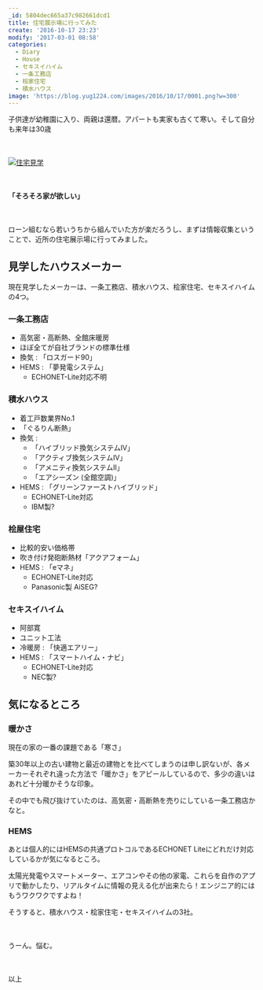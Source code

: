 ```yaml
---
_id: 5804dec665a37c982661dcd1
title: 住宅展示場に行ってみた
create: '2016-10-17 23:23'
modify: '2017-03-01 08:58'
categories:
  - Diary
  - House
  - セキスイハイム
  - 一条工務店
  - 桧家住宅
  - 積水ハウス
image: 'https://blog.yug1224.com/images/2016/10/17/0001.png?w=300'
---
```


子供達が幼稚園に入り、両親は還暦。アパートも実家も古くて寒い。そして自分も来年は30歳

　

[![住宅見学][​0001tmb]][0001]

[0001]: /images/2016/10/17/0001.png
[​0001tmb]: /images/2016/10/17/0001.png?w=500
　

**「そろそろ家が欲しい」**

​　

ローン組むなら若いうちから組んでいた方が楽だろうし、まずは情報収集ということで、近所の住宅展示場に行ってみました。

<!-- more -->

## 見学したハウスメーカー

現在見学したメーカーは、一条工務店、積水ハウス、桧家住宅、セキスイハイムの4つ。
​
### 一条工務店

- 高気密・高断熱、全館床暖房
- ほぼ全てが自社ブランドの標準仕様
- 換気 : 「ロスガード90」
- HEMS : 「夢発電システム」
    - ECHONET-Lite対応不明

### 積水ハウス​

- 着工戸数業界No.1
- 「ぐるりん断熱」
- 換気 :
    - 「ハイブリッド換気システムⅣ」
    - 「アクティブ換気システムⅣ」
    - 「アメニティ換気システムⅡ」
    - 「エアシーズン (全館空調)」
- HEMS : 「グリーンファーストハイブリッド」
    - ECHONET-Lite対応
    - IBM製?

### 桧屋住宅

- 比較的安い価格帯
- 吹き付け発砲断熱材「アクアフォーム」
- HEMS : 「eマネ」
    - ECHONET-Lite対応
    - Panasonic製 AiSEG?

### セキスイハイム

- 阿部寛
- ユニット工法
- 冷暖房 : 「快適エアリー」
- HEMS : 「スマートハイム・ナビ」
    - ECHONET-Lite対応
    - NEC製?

## 気になるところ

### 暖かさ

現在の家の一番の課題である「寒さ」

築30年以上の古い建物と最近の建物とを比べてしまうのは申し訳ないが、各メーカーそれぞれ違った方法で「暖かさ」をアピールしているので、多少の違いはあれど十分暖かそうな印象。

その中でも飛び抜けていたのは、高気密・高断熱を売りにしている一条工務店かなと。

### HEMS

あとは個人的にはHEMSの共通プロトコルであるECHONET Liteにどれだけ対応しているかが気になるところ。

太陽光発電やスマートメーター、エアコンやその他の家電、これらを自作のアプリで動かしたり、リアルタイムに情報の見える化が出来たら！エンジニア的にはもうワクワクですよね！

そうすると、積水ハウス・桧家住宅・セキスイハイムの3社。

　

うーん。悩む。

　

以上
